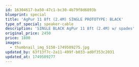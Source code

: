```yaml
---
id: 16304617-ba50-47c1-bc30-4b79f8d6893b
blueprint: special
title: 'AgPur 11 8ft (2.4M) SINGLE PROTOTYPE: BLACK'
type_of_special: speaker-cable
description: 'SINGLE BLACK AgPur 11 8ft (2.4M) w/ spades'
original_price: 2450
price: 1800
images:
  - thumbnail_img_5158-1749509275.jpg
updated_by: 63f13f7c-2a11-499f-b033-ad0f353c2031
updated_at: 1749509277
---
```

